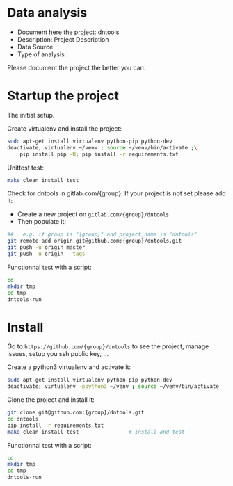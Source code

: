 # Data analysis
- Document here the project: dntools
- Description: Project Description
- Data Source:
- Type of analysis:

Please document the project the better you can.

# Startup the project

The initial setup.

Create virtualenv and install the project:
```bash
sudo apt-get install virtualenv python-pip python-dev
deactivate; virtualenv ~/venv ; source ~/venv/bin/activate ;\
    pip install pip -U; pip install -r requirements.txt
```

Unittest test:
```bash
make clean install test
```

Check for dntools in gitlab.com/{group}.
If your project is not set please add it:

- Create a new project on `gitlab.com/{group}/dntools`
- Then populate it:

```bash
##   e.g. if group is "{group}" and project_name is "dntools"
git remote add origin git@github.com:{group}/dntools.git
git push -u origin master
git push -u origin --tags
```

Functionnal test with a script:

```bash
cd
mkdir tmp
cd tmp
dntools-run
```

# Install

Go to `https://github.com/{group}/dntools` to see the project, manage issues,
setup you ssh public key, ...

Create a python3 virtualenv and activate it:

```bash
sudo apt-get install virtualenv python-pip python-dev
deactivate; virtualenv -ppython3 ~/venv ; source ~/venv/bin/activate
```

Clone the project and install it:

```bash
git clone git@github.com:{group}/dntools.git
cd dntools
pip install -r requirements.txt
make clean install test                # install and test
```
Functionnal test with a script:

```bash
cd
mkdir tmp
cd tmp
dntools-run
```
